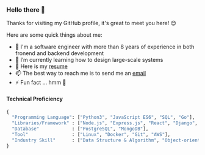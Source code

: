 ### Hello there 👋

Thanks for visiting my GitHub profile, it's great to meet you here! 😊

Here are some quick things about me:

- 🔭 I'm a software engineer with more than 8 years of experience in both fronend and backend development
- 🌱 I’m currently learning how to design large-scale systems
- 📄 Here is my [resume](https://tahmid-tanzim.github.io/resume)
- 📫 The best way to reach me is to send me an [email](mailto:tahmid.tanzim@gmail.com?subject=[GitHub]%20Source%20Profile%20README)
- ⚡ Fun fact ... hmm 🤔

#### Technical Proficiency
```python
{
  "Programming Language": ["Python3", "JavaScript ES6", "SQL", "Go"],
  "Libraries/Framework" : ["Node.js", "Express.js", "React", "Django", "Material-UI", "Pandas"],
  "Database"            : ["PostgreSQL", "MongoDB"],
  "Tool"                : ["Linux", "Docker", "Git", "AWS"],
  "Industry Skill"      : ["Data Structure & Algorithm", "Object-oriented design", "Microservices", "RESTful API", "Agile"]
}
```

<!-- #### Social -->
